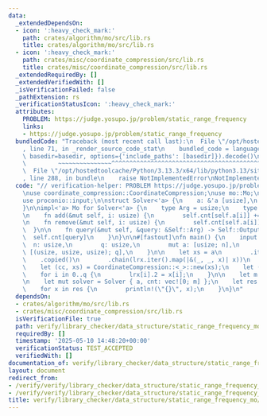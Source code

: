 ```yaml
---
data:
  _extendedDependsOn:
  - icon: ':heavy_check_mark:'
    path: crates/algorithm/mo/src/lib.rs
    title: crates/algorithm/mo/src/lib.rs
  - icon: ':heavy_check_mark:'
    path: crates/misc/coordinate_compression/src/lib.rs
    title: crates/misc/coordinate_compression/src/lib.rs
  _extendedRequiredBy: []
  _extendedVerifiedWith: []
  _isVerificationFailed: false
  _pathExtension: rs
  _verificationStatusIcon: ':heavy_check_mark:'
  attributes:
    PROBLEM: https://judge.yosupo.jp/problem/static_range_frequency
    links:
    - https://judge.yosupo.jp/problem/static_range_frequency
  bundledCode: "Traceback (most recent call last):\n  File \"/opt/hostedtoolcache/Python/3.13.3/x64/lib/python3.13/site-packages/onlinejudge_verify/documentation/build.py\"\
    , line 71, in _render_source_code_stat\n    bundled_code = language.bundle(stat.path,\
    \ basedir=basedir, options={'include_paths': [basedir]}).decode()\n          \
    \         ~~~~~~~~~~~~~~~^^^^^^^^^^^^^^^^^^^^^^^^^^^^^^^^^^^^^^^^^^^^^^^^^^^^^^^^^^^^^^^^^^\n\
    \  File \"/opt/hostedtoolcache/Python/3.13.3/x64/lib/python3.13/site-packages/onlinejudge_verify/languages/rust.py\"\
    , line 288, in bundle\n    raise NotImplementedError\nNotImplementedError\n"
  code: "// verification-helper: PROBLEM https://judge.yosupo.jp/problem/static_range_frequency\n\
    \nuse coordinate_compression::CoordinateCompression;\nuse mo::Mo;\nuse proconio::fastout;\n\
    use proconio::input;\n\nstruct Solver<'a> {\n    a: &'a [usize],\n    cnt: Vec<usize>,\n\
    }\n\nimpl<'a> Mo for Solver<'a> {\n    type Arg = usize;\n    type Output = usize;\n\
    \n    fn add(&mut self, i: usize) {\n        self.cnt[self.a[i]] += 1;\n    }\n\
    \n    fn remove(&mut self, i: usize) {\n        self.cnt[self.a[i]] -= 1;\n  \
    \  }\n\n    fn query(&mut self, &query: &Self::Arg) -> Self::Output {\n      \
    \  self.cnt[query]\n    }\n}\n\n#[fastout]\nfn main() {\n    input! {\n      \
    \  n: usize,\n        q: usize,\n        mut a: [usize; n],\n        mut lrx:\
    \ [(usize, usize, usize); q],\n    }\n\n    let xs = a\n        .iter()\n    \
    \    .copied()\n        .chain(lrx.iter().map(|&(_, _, x)| x))\n        .collect::<Vec<_>>();\n\
    \    let (cc, xs) = CoordinateCompression::<_>::new(xs);\n    let (a, x) = xs.split_at(n);\n\
    \    for i in 0..q {\n        lrx[i].2 = x[i];\n    }\n\n    let m = cc.len();\n\
    \n    let mut solver = Solver { a, cnt: vec![0; m] };\n    let res = solver.solve(&lrx);\n\
    \    for x in res {\n        println!(\"{}\", x);\n    }\n}\n"
  dependsOn:
  - crates/algorithm/mo/src/lib.rs
  - crates/misc/coordinate_compression/src/lib.rs
  isVerificationFile: true
  path: verify/library_checker/data_structure/static_range_frequency_mo/src/main.rs
  requiredBy: []
  timestamp: '2025-05-10 14:48:20+00:00'
  verificationStatus: TEST_ACCEPTED
  verifiedWith: []
documentation_of: verify/library_checker/data_structure/static_range_frequency_mo/src/main.rs
layout: document
redirect_from:
- /verify/verify/library_checker/data_structure/static_range_frequency_mo/src/main.rs
- /verify/verify/library_checker/data_structure/static_range_frequency_mo/src/main.rs.html
title: verify/library_checker/data_structure/static_range_frequency_mo/src/main.rs
---
```

